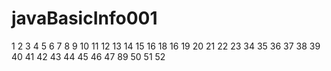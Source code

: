 # javaBasicInfo001
1
2
3
4
5
6
7
8
9
10
11
12
13
14
15
16
18
16
19
20
21
22
23
34
35
36
37
38
39
40
41
42
43
44
45
46
47
89
50
51
52

